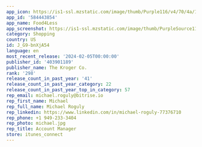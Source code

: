```yaml
---
app_icon: https://is1-ssl.mzstatic.com/image/thumb/Purple116/v4/70/4a/19/704a1949-5499-0c18-a8c4-c9e86f08c02c/AppIcon-0-1x_U007emarketing-0-7-0-sRGB-85-220-0.png/1024x1024bb.png
app_id: '584443854'
app_name: Food4Less
app_screenshot: https://is1-ssl.mzstatic.com/image/thumb/PurpleSource116/v4/eb/1a/ed/eb1aedfd-25bc-944d-4ffb-5d7e3a0446e6/cefaf0cd-8347-40da-b202-3fc46f439b9c_1284x2778_Eng_Portrait_Screenshots-01.png/1284x2778bb.png
category: Shopping
country: US
id: J_G9-bnXjA54
language: en
most_recent_release: '2024-02-05T00:00:00'
publisher_id: '403901189'
publisher_name: The Kroger Co.
rank: '298'
release_count_in_past_year: '41'
release_count_in_past_year_category: 22
release_count_in_past_year_top_in_category: 57
rep_email: michael.roguly@bitrise.io
rep_first_name: Michael
rep_full_name: Michael Roguly
rep_linkedin: https://www.linkedin.com/in/michael-roguly-77376710
rep_phone: +1 949-233-3404
rep_photo: michael.jpg
rep_title: Account Manager
store: itunes_connect
---
```

